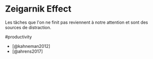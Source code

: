 # Zeigarnik Effect

Les tâches que l'on ne finit pas reviennent à notre attention et sont des sources de distraction.

#productivity

- [@kahneman2012]
- [@ahrens2017]
